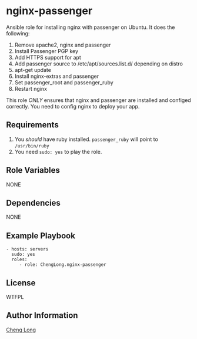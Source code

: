 nginx-passenger
=========

Ansible role for installing nginx with passenger on Ubuntu. It does the following:

1. Remove apache2, nginx and passenger
2. Install Passenger PGP key
3. Add HTTPS support for apt
4. Add passenger source to /etc/apt/sources.list.d/ depending on distro
5. apt-get update
6. Install nginx-extras and passenger
7. Set passenger_root and passenger_ruby
8. Restart nginx

This role *ONLY* ensures that nginx and passenger are installed and configed correctly. You need to config nginx to deploy your app. 

Requirements
------------

1. You *should* have ruby installed. `passenger_ruby` will point to `/usr/bin/ruby`
2. You need `sudo: yes` to play the role.

Role Variables
--------------

NONE

Dependencies
------------

NONE

Example Playbook
----------------

```
- hosts: servers
  sudo: yes
  roles:
     - role: ChengLong.nginx-passenger 
```

License
-------

WTFPL

Author Information
------------------

[Cheng Long](https://twitter.com/ChengLong_)
